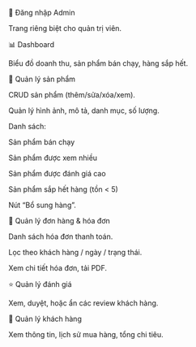 🔐 Đăng nhập Admin

Trang riêng biệt cho quản trị viên.

📊 Dashboard

Biểu đồ doanh thu, sản phẩm bán chạy, hàng sắp hết.

👕 Quản lý sản phẩm

CRUD sản phẩm (thêm/sửa/xóa/xem).

Quản lý hình ảnh, mô tả, danh mục, số lượng.

Danh sách:

Sản phẩm bán chạy

Sản phẩm được xem nhiều

Sản phẩm được đánh giá cao

Sản phẩm sắp hết hàng (tồn < 5)

Nút “Bổ sung hàng”.

🧾 Quản lý đơn hàng & hóa đơn

Danh sách hóa đơn thanh toán.

Lọc theo khách hàng / ngày / trạng thái.

Xem chi tiết hóa đơn, tải PDF.

⭐ Quản lý đánh giá

Xem, duyệt, hoặc ẩn các review khách hàng.

👥 Quản lý khách hàng

Xem thông tin, lịch sử mua hàng, tổng chi tiêu.